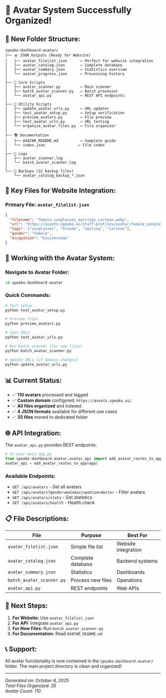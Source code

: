 # 🎉 Avatar System Successfully Organized!

## 📁 **New Folder Structure:**

```
speako-dashboard-avatar/
├── 📊 JSON Outputs (Ready for Website)
│   ├── avatar_filelist.json      ← Perfect for website integration
│   ├── avatar_catalog.json       ← Complete database
│   ├── avatar_summary.json       ← Statistics overview
│   └── avatar_progress.json      ← Processing history
│
├── 🐍 Core Scripts  
│   ├── avatar_scanner.py         ← Main scanner
│   ├── batch_avatar_scanner.py   ← Batch processor
│   └── avatar_api.py             ← REST API endpoints
│
├── 🔧 Utility Scripts
│   ├── update_avatar_urls.py     ← URL updater
│   ├── test_avatar_setup.py      ← Setup verification
│   ├── preview_avatars.py        ← File preview
│   ├── test_avatar_urls.py       ← URL testing
│   └── organize_avatar_files.py  ← File organizer
│
├── 📚 Documentation
│   ├── AVATAR_README.md          ← Complete guide
│   └── index.json               ← File index
│
├── 📝 Logs
│   ├── avatar_scanner.log
│   └── batch_avatar_scanner.log
│
└── 💾 Backups (22 backup files)
    └── avatar_catalog_backup_*.json
```

## 🌟 **Key Files for Website Integration:**

### **Primary File: `avatar_filelist.json`**
```json
{
  "filename": "female_sunglasses_earrings_cartoon.webp",
  "url": "https://assets.speako.ai/staff-profiles/avatar/female_sunglasses_earrings_cartoon.webp",
  "tags": ["sunglasses", "blonde", "smiling", "cartoon"],
  "gender": "female",
  "occupation": "businessman"
}
```

## 🚀 **Working with the Avatar System:**

### **Navigate to Avatar Folder:**
```bash
cd speako-dashboard-avatar
```

### **Quick Commands:**
```bash
# Test setup
python test_avatar_setup.py

# Preview files  
python preview_avatars.py

# Test URLs
python test_avatar_urls.py

# Run batch scanner (for new files)
python batch_avatar_scanner.py

# Update URLs (if domain changes)
python update_avatar_urls.py
```

## 📊 **Current Status:**
- ✅ **110 avatars** processed and tagged
- ✅ **Custom domain** configured: `https://assets.speako.ai/`
- ✅ **All files organized** and indexed
- ✅ **4 JSON formats** available for different use cases
- ✅ **35 files** moved to dedicated folder

## 🌐 **API Integration:**

The `avatar_api.py` provides REST endpoints:
```python
# In your main app.py
from speako-dashboard-avatar.avatar_api import add_avatar_routes_to_app
avatar_api = add_avatar_routes_to_app(app)
```

### **Available Endpoints:**
- `GET /api/avatars` - Get all avatars
- `GET /api/avatars?gender=male&occupation=doctor` - Filter avatars
- `GET /api/avatars/stats` - Get statistics
- `GET /api/avatars/health` - Health check

## 📋 **File Descriptions:**

| File | Purpose | Best For |
|------|---------|----------|
| `avatar_filelist.json` | Simple file list | Website integration |
| `avatar_catalog.json` | Complete database | Backend systems |
| `avatar_summary.json` | Statistics | Dashboards |
| `batch_avatar_scanner.py` | Process new files | Operations |
| `avatar_api.py` | REST endpoints | Web APIs |

## 🎯 **Next Steps:**

1. **For Website:** Use `avatar_filelist.json`
2. **For API:** Integrate `avatar_api.py`  
3. **For New Files:** Run `batch_avatar_scanner.py`
4. **For Documentation:** Read `AVATAR_README.md`

## 📞 **Support:**

All avatar functionality is now contained in the `speako-dashboard-avatar/` folder. The main project directory is clean and organized!

---
*Generated on: October 8, 2025*  
*Total Files Organized: 35*  
*Avatar Count: 110*
